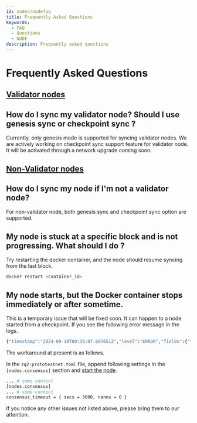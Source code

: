 ```yaml
---
id: nodes/nodefaq
title: Frequently Asked Questions
keywords:
  - FAQ
  - Questions
  - NODE 
description: Frequently asked questions
---
```


# Frequently Asked Questions
## [Validator nodes](#validator-faq)

## How do I sync my validator node? Should I use genesis sync or checkpoint sync ?

Currently, only genesis mode is supported for syncing validator nodes.
We are actively working on checkpoint sync support feature for validator node. It will be activated through a
network upgrade coming soon.

## [Non-Validator nodes](#non-validator-node-faq)
## How do I sync my node if I'm not a validator node?
For non-validator node, both genesis sync and checkpoint sync option are supported.

## My node is stuck at a specific block and is not progressing. What should I do ?
Try restarting the docker container, and the node should resume syncing from the last block.
```bash
docker restart <container_id>
```
## My node starts, but the Docker container stops immediately or after sometime.
This is a temporary issue that will be fixed soon. It can happen to a node started from a checkpoint.
If you see the following error message in the logs.
```bash
{"timestamp":"2024-09-10T09:35:07.897651Z","level":"ERROR","fields":{"thread_name":"tokio-runtime-worker","message":"called `Result::unwrap()` on an `Err` value: database error: trie error: missing node\n\nC    aused by:\n    trie error: missing node\n\nStack backtrace:\n   0: anyhow::error::<impl core::convert::From<E> for anyhow::Error>::from\n             at ./usr/local/cargo/registry/src/index.crates.io-6f17d22    bba15001f/anyhow-1.0.87/src/backtrace.rs:27:14\n 
```
The workaround at present is as follows.

In the `zq2-prototestnet.toml` file, append following settings in the `[nodes.consensus]` section and
[start the node](../nodes/prototestnetnodes.md#start-the-node).
```bash
... # some content
[nodes.consensus]
... # some content
consensus_timeout = { secs = 3600, nanos = 0 }
```
If you notice any other issues not listed above, please bring them to our attention.